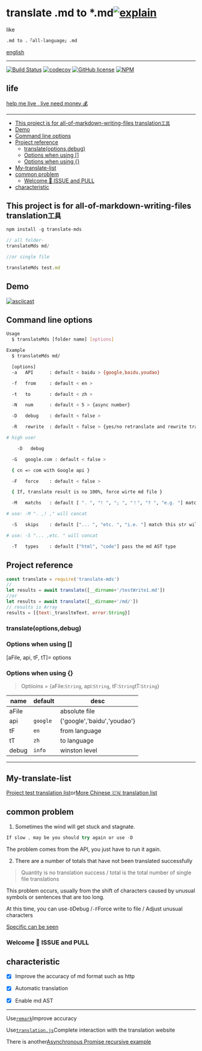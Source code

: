 
# translate .md to \*.md[![explain](http://llever.com/explain.svg)](https://github.com/chinanf-boy/explain-translateMds)

like

```bash
.md to .「all-language」.md
```

[english](./README.en.md)

* * *

[![Build Status](https://travis-ci.org/chinanf-boy/translate-mds.svg?branch=master)](https://travis-ci.org/chinanf-boy/translate-mds)
[![codecov](https://codecov.io/gh/chinanf-boy/translate-mds/branch/master/graph/badge.svg)](https://codecov.io/gh/chinanf-boy/translate-mds)
[![GitHub license](https://img.shields.io/github/license/chinanf-boy/translate-mds.svg)](https://github.com/chinanf-boy/translate-mds/blob/master/License)
[![NPM](https://nodei.co/npm/translate-mds.png)](https://nodei.co/npm/translate-mds/)

## life

[help me live , live need money 💰](https://github.com/chinanf-boy/live-need-money)

* * *

<!-- START doctoc generated TOC please keep comment here to allow auto update -->

<!-- DON'T EDIT THIS SECTION, INSTEAD RE-RUN doctoc TO UPDATE -->

-   [This project is for all-of-markdown-writing-files translation`工具`](#%E8%BF%99%E4%B8%AA%E9%A1%B9%E7%9B%AE%E6%98%AF-%E4%B8%BA%E4%BA%86-%E6%89%80%E6%9C%89-%E7%9A%84-markdown-%E7%BC%96%E5%86%99-%E6%96%87%E4%BB%B6-%E7%BF%BB%E8%AF%91-%E7%9A%84-%E5%B7%A5%E5%85%B7)
-   [Demo](#demo)
-   [Command line options](#%E5%91%BD%E4%BB%A4%E8%A1%8C%E9%80%89%E9%A1%B9)
-   [Project reference](#%E9%A1%B9%E7%9B%AE%E5%BC%95%E7%94%A8)
    -   [translate(options,debug)](#translateoptionsdebug)
    -   [Options when using \[\]](#options-%E5%BD%93%E7%94%A8-)
    -   [Options when using {}](#options-%E5%BD%93-%E7%94%A8-)
-   [My-translate-list](#my-translate-list)
-   [common problem](#%E5%B8%B8%E8%A7%81%E9%97%AE%E9%A2%98)
    -   [Welcome 👏 ISSUE and PULL](#%E6%AC%A2%E8%BF%8E-issue-%E5%92%8C-pull)
-   [characteristic](#%E7%89%B9%E6%80%A7)

<!-- END doctoc generated TOC please keep comment here to allow auto update -->

## This project is for all-of-markdown-writing-files translation`工具`

```js
npm install -g translate-mds
```

```js
// all folder·
translateMds md/

//or single file

translateMds test.md
```

## Demo

[![asciicast](https://asciinema.org/a/aPDJ0Vdt3awZs8NJV8DtYH0ww.png)](https://asciinema.org/a/aPDJ0Vdt3awZs8NJV8DtYH0ww)

## Command line options

```bash
Usage
  $ translateMds [folder name] [options]

Example
  $ translateMds md/

  [options]
  -a   API      : default < baidu > {google,baidu,youdao}

  -f   from     : default < en >

  -t   to       : default < zh >

  -N   num      : default < 5 > {async number}

  -D   debug    : default < false >

  -R   rewrite  : default < false > {yes/no retranslate and rewrite translate file}

# high user

	-D   debug

  -G   google.com : default < false >

  { cn => com with Google api }

  -F   force    : default < false >

  { If, translate result is no 100%, force wirte md file }

  -M   matchs   : default [ ". ", "! ", "; ", "！", "? ", "e.g. "] match this str, merge translate

# use: -M ". ,! ," will concat

  -S   skips    : default ["... ", "etc. ", "i.e. "] match this str will, skip merge translate

# use: -S "... ,etc. " will concat

  -T   types    : default ["html", "code"] pass the md AST type
```

## Project reference

```js
const translate = require('translate-mds')
//
let results = await translate([__dirname+'/testWrite1.md'])
//or
let results = await translate([__dirname+'/md/'])
// results is Array
results = [{text:_translteText, error:String}]
```

### translate(options,debug)

### Options when using \[]

[aFile, api, tF, tT]= options

### Options when using {}

> Optiioins = {aFile:`String`, api:`String`, tF:`String`tT:`String`}

| name  | default  | desc                        |
| ----- | -------- | --------------------------- |
| aFile |          | absolute file               |
| api   | `google` | {'google','baidu','youdao'} |
| tF    | `en`     | from language               |
| tT    | `zh`     | to language                 |
| debug | `info`   | winston level               |

* * *

## My-translate-list

[Project test translation list](https://github.com/chinanf-boy/translate-mds-test-list)or[More Chinese 🇨🇳 translation list](https://github.com/chinanf-boy/chinese-translate-list)

## common problem

1.  Sometimes the wind will get stuck and stagnate.

```js
If slow , may be you should try again or use -D
```

The problem comes from the API, you just have to run it again.

2.  There are a number of totals that have not been translated successfully

> Quantity is no translation success / total is the total number of single file translations

This problem occurs, usually from the shift of characters caused by unusual symbols or sentences that are too long.

At this time, you can use`-D`Debug /`-F`Force write to file / Adjust unusual characters

[Specific can be seen](https://github.com/chinanf-boy/translate-mds/issues/22)

### Welcome 👏 ISSUE and PULL

## characteristic

-   [x] Improve the accuracy of md format such as http

-   [x] Automatic translation

-   [x] Enable md AST

* * *

Use[`remark`](https://github.com/wooorm/remark)Improve accuracy

Use[`translation.js`](https://github.com/Selection-Translator/translation.js)Complete interaction with the translation website

There is another[Asynchronous Promise recursive example](https://github.com/chinanf-boy/translate-mds/blob/master/src/setObjectKey.js#L78)

